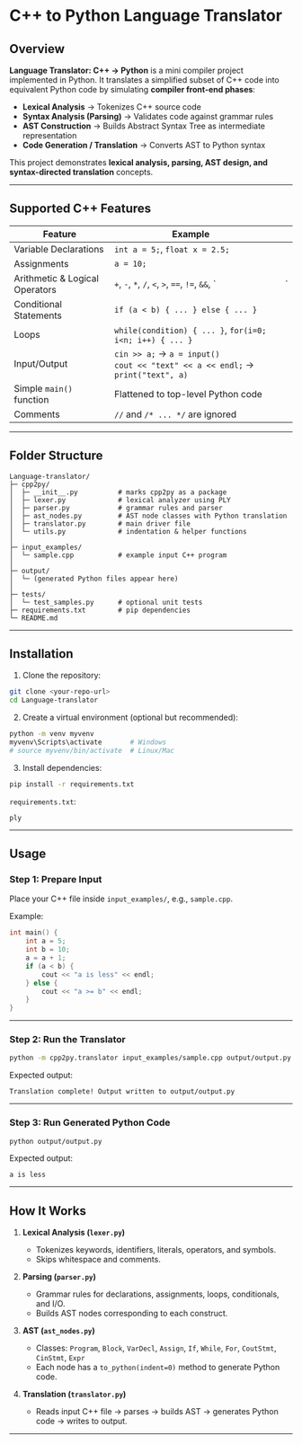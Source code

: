 # C++ to Python Language Translator

## Overview

**Language Translator: C++ → Python** is a mini compiler project implemented in Python. It translates a simplified subset of C++ code into equivalent Python code by simulating **compiler front-end phases**:

* **Lexical Analysis** → Tokenizes C++ source code
* **Syntax Analysis (Parsing)** → Validates code against grammar rules
* **AST Construction** → Builds Abstract Syntax Tree as intermediate representation
* **Code Generation / Translation** → Converts AST to Python syntax

This project demonstrates **lexical analysis, parsing, AST design, and syntax-directed translation** concepts.

---

## Supported C++ Features

| Feature                        | Example                                                                              |   |   |
| ------------------------------ | ------------------------------------------------------------------------------------ | - | - |
| Variable Declarations          | `int a = 5;`, `float x = 2.5;`                                                       |   |   |
| Assignments                    | `a = 10;`                                                                            |   |   |
| Arithmetic & Logical Operators | `+`, `-`, `*`, `/`, `<`, `>`, `==`, `!=`, `&&`, `                                    |   | ` |
| Conditional Statements         | `if (a < b) { ... } else { ... }`                                                    |   |   |
| Loops                          | `while(condition) { ... }`, `for(i=0; i<n; i++) { ... }`                             |   |   |
| Input/Output                   | `cin >> a;` → `a = input()` <br> `cout << "text" << a << endl;` → `print("text", a)` |   |   |
| Simple `main()` function       | Flattened to top-level Python code                                                   |   |   |
| Comments                       | `//` and `/* ... */` are ignored                                                     |   |   |

---

## Folder Structure

```text
Language-translator/
├─ cpp2py/
│  ├─ __init__.py          # marks cpp2py as a package
│  ├─ lexer.py             # lexical analyzer using PLY
│  ├─ parser.py            # grammar rules and parser
│  ├─ ast_nodes.py         # AST node classes with Python translation
│  ├─ translator.py        # main driver file
│  └─ utils.py             # indentation & helper functions
│
├─ input_examples/
│  └─ sample.cpp           # example input C++ program
│
├─ output/
│  └─ (generated Python files appear here)
│
├─ tests/
│  └─ test_samples.py      # optional unit tests
├─ requirements.txt        # pip dependencies
└─ README.md
```

---

## Installation

1. Clone the repository:

```bash
git clone <your-repo-url>
cd Language-translator
```

2. Create a virtual environment (optional but recommended):

```bash
python -m venv myvenv
myvenv\Scripts\activate       # Windows
# source myvenv/bin/activate  # Linux/Mac
```

3. Install dependencies:

```bash
pip install -r requirements.txt
```

`requirements.txt`:

```
ply
```

---

## Usage

### Step 1: Prepare Input

Place your C++ file inside `input_examples/`, e.g., `sample.cpp`.

Example:

```cpp
int main() {
    int a = 5;
    int b = 10;
    a = a + 1;
    if (a < b) {
        cout << "a is less" << endl;
    } else {
        cout << "a >= b" << endl;
    }
}
```


---

### Step 2: Run the Translator

```bash
python -m cpp2py.translator input_examples/sample.cpp output/output.py
```

Expected output:

```
Translation complete! Output written to output/output.py
```

---

### Step 3: Run Generated Python Code

```bash
python output/output.py
```

Expected output:

```
a is less
```

---

## How It Works

1. **Lexical Analysis (`lexer.py`)**

   * Tokenizes keywords, identifiers, literals, operators, and symbols.
   * Skips whitespace and comments.

2. **Parsing (`parser.py`)**

   * Grammar rules for declarations, assignments, loops, conditionals, and I/O.
   * Builds AST nodes corresponding to each construct.

3. **AST (`ast_nodes.py`)**

   * Classes: `Program`, `Block`, `VarDecl`, `Assign`, `If`, `While`, `For`, `CoutStmt`, `CinStmt`, `Expr`
   * Each node has a `to_python(indent=0)` method to generate Python code.

4. **Translation (`translator.py`)**

   * Reads input C++ file → parses → builds AST → generates Python code → writes to output.

---
